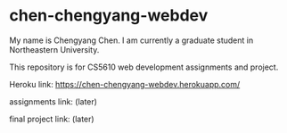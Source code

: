 # chen-chengyang-webdev

My name is Chengyang Chen. I am currently a graduate student in Northeastern University.

This repository is for CS5610 web development assignments and project.

Heroku link: https://chen-chengyang-webdev.herokuapp.com/

assignments link: (later)

final project link: (later)
